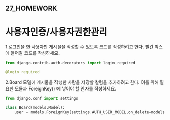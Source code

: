 ## 27_HOMEWORK

# 사용자인증/사용자권한관리

1.로그인을 한 사용자만 게시물을 작성할 수 있도록 코드를 작성하려고 한다.
빨간 박스에 들어갈 코드를 작성하세요.

```python
from django.contrib.auth.decorators import login_required

@login_required
```

2.Board 모델에 게시물을 작성한 사람을 저장할 칼럼을 추가하려고 한다.
이를 위해 필요한 모듈과 ForeignKey() 에 넣어야 할 인자를 작성하세요.

```python
from django.conf import settings

class Board(models.Model):
	user = models.ForeignKey(settings.AUTH_USER_MODEL,on_delete=models.CASCADE)
```

